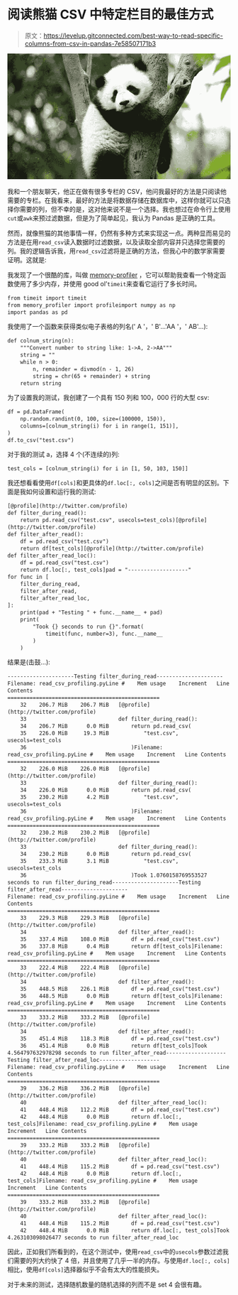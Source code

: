# 阅读熊猫 CSV 中特定栏目的最佳方式

> 原文：<https://levelup.gitconnected.com/best-way-to-read-specific-columns-from-csv-in-pandas-7e58507171b3>

![](img/7fe1966f52474addab4365fead48fbec.png)

我和一个朋友聊天，他正在做有很多专栏的 CSV，他问我最好的方法是只阅读他需要的专栏。在我看来，最好的方法是将数据存储在数据库中，这样你就可以只选择你需要的列，但不幸的是，这对他来说不是一个选择。我也想过在命令行上使用`cut`或`awk`来预过滤数据，但是为了简单起见，我认为 Pandas 是正确的工具。

然而，就像熊猫的其他事情一样，仍然有多种方式来实现这一点。两种显而易见的方法是在用`read_csv`读入数据时过滤数据，以及读取全部内容并只选择您需要的列。我的逻辑告诉我，用`read_csv`过滤将是正确的方法，但我心中的数学家需要证明。这就是:

我发现了一个很酷的库，叫做 [memory-profiler](https://pypi.org/project/memory-profiler/) ，它可以帮助我查看一个特定函数使用了多少内存，并使用 good ol’`timeit`来查看它运行了多长时间。

```
from timeit import timeit
from memory_profiler import profileimport numpy as np
import pandas as pd
```

我使用了一个函数来获得类似电子表格的列名(' A '，' B'…'AA '，' AB'…):

```
def colnum_string(n):
    """Convert number to string like: 1->A, 2->AA"""
    string = ""
    while n > 0:
        n, remainder = divmod(n - 1, 26)
        string = chr(65 + remainder) + string
    return string
```

为了设置我的测试，我创建了一个具有 150 列和 100，000 行的大型 csv:

```
df = pd.DataFrame(
    np.random.randint(0, 100, size=(100000, 150)),
    columns=[colnum_string(i) for i in range(1, 151)],
)
df.to_csv("test.csv")
```

对于我的测试 a，选择 4 个(不连续的)列:

```
test_cols = [colnum_string(i) for i in [1, 50, 103, 150]]
```

我还想看看使用`df[cols]`和更具体的`df.loc[:, cols]`之间是否有明显的区别。下面是我如何设置和运行我的测试:

```
[@profile](http://twitter.com/profile)
def filter_during_read():
    return pd.read_csv("test.csv", usecols=test_cols)[@profile](http://twitter.com/profile)
def filter_after_read():
    df = pd.read_csv("test.csv")
    return df[test_cols][@profile](http://twitter.com/profile)
def filter_after_read_loc():
    df = pd.read_csv("test.csv")
    return df.loc[:, test_cols]pad = "-------------------"
for func in [
    filter_during_read,
    filter_after_read,
    filter_after_read_loc,
]:
    print(pad + "Testing " + func.__name__ + pad)
    print(
        "Took {} seconds to run {}".format(
            timeit(func, number=3), func.__name__
        )
    )
```

结果是(击鼓…):

```
---------------------Testing filter_during_read---------------------
Filename: read_csv_profiling.pyLine #    Mem usage    Increment   Line Contents
================================================
    32    206.7 MiB    206.7 MiB   [@profile](http://twitter.com/profile)
    33                             def filter_during_read():
    34    206.7 MiB      0.0 MiB       return pd.read_csv(
    35    226.0 MiB     19.3 MiB           "test.csv", usecols=test_cols
    36                                 )Filename: read_csv_profiling.pyLine #    Mem usage    Increment   Line Contents
================================================
    32    226.0 MiB    226.0 MiB   [@profile](http://twitter.com/profile)
    33                             def filter_during_read():
    34    226.0 MiB      0.0 MiB       return pd.read_csv(
    35    230.2 MiB      4.2 MiB           "test.csv", usecols=test_cols
    36                                 )Filename: read_csv_profiling.pyLine #    Mem usage    Increment   Line Contents
================================================
    32    230.2 MiB    230.2 MiB   [@profile](http://twitter.com/profile)
    33                             def filter_during_read():
    34    230.2 MiB      0.0 MiB       return pd.read_csv(
    35    233.3 MiB      3.1 MiB           "test.csv", usecols=test_cols
    36                                 )Took 1.0760158769553527 seconds to run filter_during_read---------------------Testing filter_after_read---------------------
Filename: read_csv_profiling.pyLine #    Mem usage    Increment   Line Contents
================================================
    33    229.3 MiB    229.3 MiB   [@profile](http://twitter.com/profile)
    34                             def filter_after_read():
    35    337.4 MiB    108.0 MiB       df = pd.read_csv("test.csv")
    36    337.8 MiB      0.4 MiB       return df[test_cols]Filename: read_csv_profiling.pyLine #    Mem usage    Increment   Line Contents
================================================
    33    222.4 MiB    222.4 MiB   [@profile](http://twitter.com/profile)
    34                             def filter_after_read():
    35    448.5 MiB    226.1 MiB       df = pd.read_csv("test.csv")
    36    448.5 MiB      0.0 MiB       return df[test_cols]Filename: read_csv_profiling.pyLine #    Mem usage    Increment   Line Contents
================================================
    33    333.2 MiB    333.2 MiB   [@profile](http://twitter.com/profile)
    34                             def filter_after_read():
    35    451.4 MiB    118.3 MiB       df = pd.read_csv("test.csv")
    36    451.4 MiB      0.0 MiB       return df[test_cols]Took 4.564797632978298 seconds to run filter_after_read-------------------Testing filter_after_read_loc-------------------
Filename: read_csv_profiling.pyLine #    Mem usage    Increment   Line Contents
================================================
    39    336.2 MiB    336.2 MiB   [@profile](http://twitter.com/profile)
    40                             def filter_after_read_loc():
    41    448.4 MiB    112.2 MiB       df = pd.read_csv("test.csv")
    42    448.4 MiB      0.0 MiB       return df.loc[:, test_cols]Filename: read_csv_profiling.pyLine #    Mem usage    Increment   Line Contents
================================================
    39    333.2 MiB    333.2 MiB   [@profile](http://twitter.com/profile)
    40                             def filter_after_read_loc():
    41    448.4 MiB    115.2 MiB       df = pd.read_csv("test.csv")
    42    448.4 MiB      0.0 MiB       return df.loc[:, test_cols]Filename: read_csv_profiling.pyLine #    Mem usage    Increment   Line Contents
================================================
    39    333.2 MiB    333.2 MiB   [@profile](http://twitter.com/profile)
    40                             def filter_after_read_loc():
    41    448.4 MiB    115.2 MiB       df = pd.read_csv("test.csv")
    42    448.4 MiB      0.0 MiB       return df.loc[:, test_cols]Took 4.263103098026477 seconds to run filter_after_read_loc
```

因此，正如我们所看到的，在这个测试中，使用`read_csv`中的`usecols`参数过滤我们需要的列大约快了 4 倍，并且使用了几乎一半的内存。与使用`df.loc[:, cols]`相比，使用`df[cols]`选择器似乎不会有太大的性能损失。

对于未来的测试，选择随机数量的随机选择的列而不是 set 4 会很有趣。